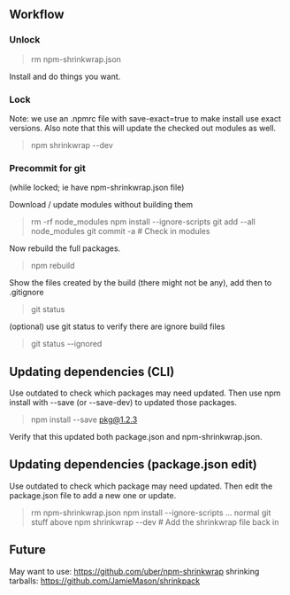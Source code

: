 ## Workflow

### Unlock

> rm npm-shrinkwrap.json

Install and do things you want.

### Lock

Note: we use an .npmrc file with save-exact=true to make install use exact versions.  Also note that this will update the checked out modules as well.

> npm shrinkwrap --dev

### Precommit for git

(while locked; ie have npm-shrinkwrap.json file)

Download / update modules without building them

> rm -rf node_modules
> npm install --ignore-scripts
> git add --all node_modules
> git commit -a   # Check in modules

Now rebuild the full packages.

> npm rebuild

Show the files created by the build (there might not be any), add then to .gitignore

> git status

(optional) use git status to verify there are ignore build files

> git status --ignored


## Updating dependencies (CLI)

Use outdated to check which packages may need updated.  Then use
npm install with --save (or --save-dev) to updated those packages.

> npm install --save pkg@1.2.3

Verify that this updated both package.json and npm-shrinkwrap.json.

## Updating dependencies (package.json edit)

Use outdated to check which package may need updated.  Then edit the package.json file to add a new one or update.

> rm npm-shrinkwrap.json
> npm install --ignore-scripts
> ... normal git stuff above
> npm shrinkwrap --dev   # Add the shrinkwrap file back in

## Future

May want to use: https://github.com/uber/npm-shrinkwrap
shrinking tarballs: https://github.com/JamieMason/shrinkpack
